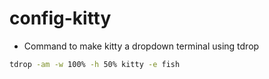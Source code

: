 # config-kitty
- Command to make kitty a dropdown terminal using tdrop
```bash
tdrop -am -w 100% -h 50% kitty -e fish
```
